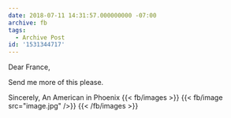 ```yaml
---
date: 2018-07-11 14:31:57.000000000 -07:00
archive: fb
tags: 
  - Archive Post
id: '1531344717'
---
```


Dear France,

Send me more of this please. 

Sincerely,
An American in Phoenix
{{< fb/images >}}
{{< fb/image src="image.jpg" />}}
{{< /fb/images >}}
